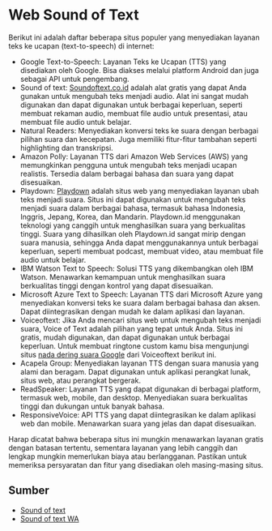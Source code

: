Web Sound of Text
===========

Berikut ini adalah daftar beberapa situs populer yang menyediakan layanan teks ke ucapan (text-to-speech) di internet:

- Google Text-to-Speech: Layanan Teks ke Ucapan (TTS) yang disediakan oleh Google. Bisa diakses melalui platform Android dan juga sebagai API untuk pengembang.
- Sound of text: [Soundoftext.co.id](https://www.soundoftext.co.id/) adalah alat gratis yang dapat Anda gunakan untuk mengubah teks menjadi audio. Alat ini sangat mudah digunakan dan dapat digunakan untuk berbagai keperluan, seperti membuat rekaman audio, membuat file audio untuk presentasi, atau membuat file audio untuk belajar.
- Natural Readers: Menyediakan konversi teks ke suara dengan berbagai pilihan suara dan kecepatan. Juga memiliki fitur-fitur tambahan seperti highlighting dan transkripsi.
- Amazon Polly: Layanan TTS dari Amazon Web Services (AWS) yang memungkinkan pengguna untuk mengubah teks menjadi ucapan realistis. Tersedia dalam berbagai bahasa dan suara yang dapat disesuaikan.
- Playdown: [Playdown](https://playdown.id/) adalah situs web yang menyediakan layanan ubah teks menjadi suara. Situs ini dapat digunakan untuk mengubah teks menjadi suara dalam berbagai bahasa, termasuk bahasa Indonesia, Inggris, Jepang, Korea, dan Mandarin. Playdown.id menggunakan teknologi yang canggih untuk menghasilkan suara yang berkualitas tinggi. Suara yang dihasilkan oleh Playdown.id sangat mirip dengan suara manusia, sehingga Anda dapat menggunakannya untuk berbagai keperluan, seperti membuat podcast, membuat video, atau membuat file audio untuk belajar.
- IBM Watson Text to Speech: Solusi TTS yang dikembangkan oleh IBM Watson. Menawarkan kemampuan untuk menghasilkan suara berkualitas tinggi dengan kontrol yang dapat disesuaikan.
- Microsoft Azure Text to Speech: Layanan TTS dari Microsoft Azure yang menyediakan konversi teks ke suara dalam berbagai bahasa dan aksen. Dapat diintegrasikan dengan mudah ke dalam aplikasi dan layanan.
- Voiceoftext: Jika Anda mencari situs web untuk mengubah teks menjadi suara, Voice of Text adalah pilihan yang tepat untuk Anda. Situs ini gratis, mudah digunakan, dan dapat digunakan untuk berbagai keperluan. Untuk membuat ringtone custom kamu bisa mengunjungi situs [nada dering suara Google](https://www.voiceoftext.com/p/sound-of-text-wa.html>) dari Voiceoftext berikut ini.
- Acapela Group: Menyediakan layanan TTS dengan suara manusia yang alami dan beragam. Dapat digunakan untuk aplikasi perangkat lunak, situs web, atau perangkat bergerak.
- ReadSpeaker: Layanan TTS yang dapat digunakan di berbagai platform, termasuk web, mobile, dan desktop. Menyediakan suara berkualitas tinggi dan dukungan untuk banyak bahasa.
- ResponsiveVoice: API TTS yang dapat diintegrasikan ke dalam aplikasi web dan mobile. Menawarkan suara yang jelas dan dapat disesuaikan.

Harap dicatat bahwa beberapa situs ini mungkin menawarkan layanan gratis dengan batasan tertentu, sementara layanan yang lebih canggih dan lengkap mungkin memerlukan biaya atau berlangganan. Pastikan untuk memeriksa persyaratan dan fitur yang disediakan oleh masing-masing situs.

Sumber
---------------

- [Sound of text](https://www.teknotuf.com)
- [Sound of text WA](https://www.sebuahutas.com/sound-of-text/)
